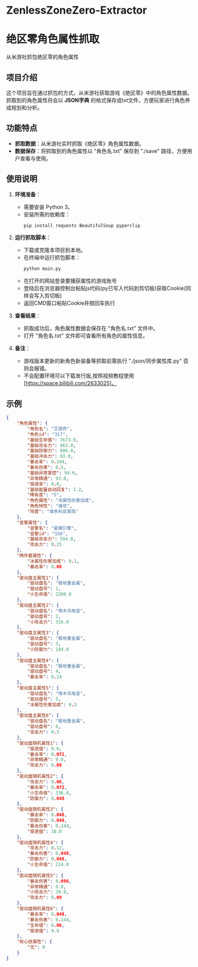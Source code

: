# ZenlessZoneZero-Extractor
# 绝区零角色属性抓取
从米游社抓包绝区零的角色属性


## 项目介绍  

这个项目旨在通过抓包的方式，从米游社获取游戏《绝区零》中的角色属性数据。抓取到的角色属性将会以 **JSON字典** 的格式保存成txt文件，方便玩家进行角色养成规划和分析。  

## 功能特点  

- **抓取数据**：从米游社实时抓取《绝区零》角色属性数据。  
- **数据保存**：将抓取到的角色属性以 "角色名.txt" 保存到 "./save" 路径，方便用户查看与使用。  

## 使用说明  

1. **环境准备**：  
   - 需要安装 Python 3。  
   - 安装所需的依赖库：  
     ```bash  
     pip install requests BeautifulSoup pyperclip
     ```  

2. **运行抓取脚本**：  
   - 下载或克隆本项目到本地。  
   - 在终端中运行抓包脚本：
     ```bash  
     python main.py  
     ```  
   - 在打开的网站登录要捕获属性的游戏账号
   - 登陆后在浏览器控制台粘贴js代码(py已写入代码到剪切板)获取Cookie(同样会写入剪切板)
   - 返回CMD窗口粘贴Cookie并按回车执行


3. **查看结果**：  
   - 抓取成功后，角色属性数据会保存在 "角色名.txt" 文件中。  
   - 打开 "角色名.txt" 文件即可查看所有角色的属性信息。 


4. **备注**：  
   - 游戏版本更新的新角色新装备等抓取前需执行 "./json/同步属性库.py" 否则会报错。  
   - 不会配置环境可以下载发行版,按照视频教程使用[https://space.bilibili.com/2633025]。 

## 示例  

```json  
{
    "角色属性": {
        "角色名": "艾莲乔",
        "角色id": "317",
        "基础生命值": 7673.0,
        "基础攻击力": 863.0,
        "基础防御力": 606.0,
        "基础冲击力": 93.0,
        "暴击率": 0.194,
        "暴击伤害": 0.5,
        "基础异常掌控": 94.0,
        "异常精通": 93.0,
        "穿透率": 0.0,
        "基础能量自动回复": 1.2,
        "稀有度": "S",
        "角色属性": "冰属性伤害加成",
        "角色特性": "强攻",
        "阵营": "维多利亚家政"
    },
    "音擎属性": {
        "音擎名": "星徽引擎",
        "音擎id": "156",
        "基础攻击力": 594.0,
        "攻击力": 0.25
    },
    "两件套属性": {
        "冰属性伤害加成": 0.1,
        "暴击率": 0.08
    },
    "驱动盘主属性1": {
        "驱动盘名": "极地重金属",
        "驱动盘号": 1,
        "小生命值": 2200.0
    },
    "驱动盘主属性2": {
        "驱动盘名": "啄木鸟电音",
        "驱动盘号": 2,
        "小攻击力": 316.0
    },
    "驱动盘主属性3": {
        "驱动盘名": "极地重金属",
        "驱动盘号": 3,
        "小防御力": 184.0
    },
    "驱动盘主属性4": {
        "驱动盘名": "极地重金属",
        "驱动盘号": 4,
        "暴击率": 0.24
    },
    "驱动盘主属性5": {
        "驱动盘名": "啄木鸟电音",
        "驱动盘号": 5,
        "冰属性伤害加成": 0.3
    },
    "驱动盘主属性6": {
        "驱动盘名": "极地重金属",
        "驱动盘号": 6,
        "攻击力": 0.3
    },
    "驱动盘随机属性1": {
        "穿透值": 9.0,
        "暴击率": 0.072,
        "异常精通": 9.0,
        "攻击力": 0.09
    },
    "驱动盘随机属性2": {
        "攻击力": 0.06,
        "暴击率": 0.072,
        "小生命值": 336.0,
        "防御力": 0.048
    },
    "驱动盘随机属性3": {
        "暴击率": 0.048,
        "防御力": 0.048,
        "暴击伤害": 0.144,
        "穿透值": 18.0
    },
    "驱动盘随机属性4": {
        "攻击力": 0.12,
        "暴击伤害": 0.048,
        "防御力": 0.048,
        "小生命值": 224.0
    },
    "驱动盘随机属性5": {
        "暴击伤害": 0.096,
        "异常精通": 9.0,
        "小攻击力": 38.0,
        "攻击力": 0.09
    },
    "驱动盘随机属性6": {
        "暴击率": 0.048,
        "暴击伤害": 0.144,
        "生命值": 0.06,
        "穿透值": 9.0
    },
    "核心技属性": {
        "无": 0
    }
}
